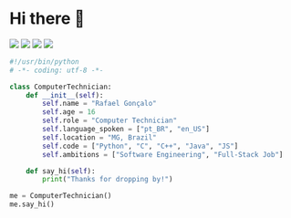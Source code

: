 <h1>Hi there 👋</h1>
<p>
  <a href="https://www.linkedin.com/in/rafaelGoncalo"><img src="https://img.shields.io/badge/Rafael%20Gon%C3%A7alo-%230A66C2?logo=linkedin&link=https%3A%2F%2Fwww.linkedin.com%2Fin%2FrafaelGoncalo"></a>
  <a href="https://github.com/RafaelGoncalo"><img src="https://img.shields.io/github/followers/RafaelGoncalo?label=Follow&logo=github"></a>
   <a href="https://twitter.com/RafaelGoncaloR"><img src="https://img.shields.io/badge/Follow-%231DA1F2?logo=twitter&logoColor=%23FFF&link=https%3A%2F%2Ftwitter.com%2FRafaelGoncaloR"></a>
  <a href="https://www.instagram.com/rafael_goncalo_r/"><img src="https://img.shields.io/badge/Follow-%23E4405F?logo=instagram&logoColor=%23FFF&link=https%3A%2F%2Fwww.instagram.com%2Frafael_goncalo_r%2F"></a>
</p>



```python
#!/usr/bin/python
# -*- coding: utf-8 -*-

class ComputerTechnician:
    def __init__(self):
        self.name = "Rafael Gonçalo"
        self.age = 16
        self.role = "Computer Technician"
        self.language_spoken = ["pt_BR", "en_US"]
        self.location = "MG, Brazil"
        self.code = ["Python", "C", "C++", "Java", "JS"]
        self.ambitions = ["Software Engineering", "Full-Stack Job"]

    def say_hi(self):
        print("Thanks for dropping by!")

me = ComputerTechnician()
me.say_hi()
```
